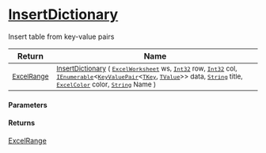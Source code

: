 # [InsertDictionary](./ExcelHelper-100664103.md)

Insert table from key-value pairs

| Return | Name | 
| --- | --- | 
| <sub>[ExcelRange](./ExcelHelper-100664103.md)</sub>| <sub>[InsertDictionary](./ExcelHelper-100664103.md) ( [`ExcelWorksheet`](./ExcelHelper-100664103.md) ws, [`Int32`](https://docs.microsoft.com/en-us/dotnet/api/System.Int32) row, [`Int32`](https://docs.microsoft.com/en-us/dotnet/api/System.Int32) col, [`IEnumerable`](./ExcelHelper-100664103.md)\<[`KeyValuePair`](./ExcelHelper-100664103.md)\<[`TKey`](./ExcelHelper-100664103.md), [`TValue`](./ExcelHelper-100664103.md)>> data, [`String`](https://docs.microsoft.com/en-us/dotnet/api/System.String) title, [`ExcelColor`](./../Excel/ExcelColor.md) color, [`String`](https://docs.microsoft.com/en-us/dotnet/api/System.String) Name )</sub>| <br>


#### Parameters

#### Returns
[ExcelRange](./ExcelHelper-100664103.md)